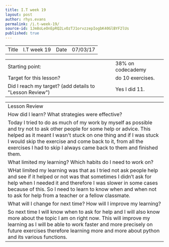 ```yaml
---
title: I.T week 19
layout: post
author: rhys.evans
permalink: /i.t-week-19/
source-id: 1Jm8oLeOnEpRQ2LvOzTJ1orvzzepIogbK40GlBYF2lUs
published: true
---
```

<table>
  <tr>
    <td>Title</td>
    <td>I.T week 19</td>
    <td>Date</td>
    <td>07/03/17</td>
  </tr>
</table>


<table>
  <tr>
    <td>Starting point:</td>
    <td>38% on codecademy </td>
  </tr>
  <tr>
    <td>Target for this lesson?</td>
    <td>do 10 exercises.</td>
  </tr>
  <tr>
    <td>Did I reach my target? 
(add details to "Lesson Review")</td>
    <td> Yes I did 11.</td>
  </tr>
</table>


<table>
  <tr>
    <td>Lesson Review</td>
  </tr>
  <tr>
    <td>How did I learn? What strategies were effective? </td>
  </tr>
  <tr>
    <td>Today I tried to do as much of my work by myself as possible and try not to ask other people for some help or advice. This helped as it meant I wasn't stuck on one thing and if I was stuck I would skip the exercise and come back to it, from all the exercises I had to skip I always came back to them and finished them.</td>
  </tr>
  <tr>
    <td>What limited my learning? Which habits do I need to work on? </td>
  </tr>
  <tr>
    <td>WHat limited my learning was that as I tried not ask people help and see if it helped or not was that sometimes I didn’t ask for help when I needed it and therefore I was slower in some cases because of this. So I need to learn to know when and when not to ask for help from a teacher or a fellow classmate.</td>
  </tr>
  <tr>
    <td>What will I change for next time? How will I improve my learning?</td>
  </tr>
  <tr>
    <td>So next time I will know when to ask for help and I will also know more about the topic I am on right now. This will improve my learning as I will be able to work faster and more precisely on future exercises therefore learning more and more about python and its various functions.</td>
  </tr>
</table>


